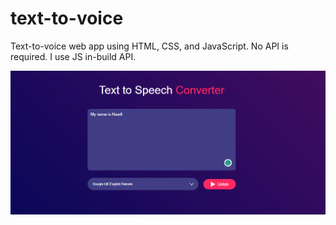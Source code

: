 # text-to-voice
Text-to-voice web app using HTML, CSS, and JavaScript. No API is required. I use JS in-build API.

![Project Image](https://github.com/HadiRaza04/text-to-voice/blob/master/Text%20to%20Voice.png?raw=true)
